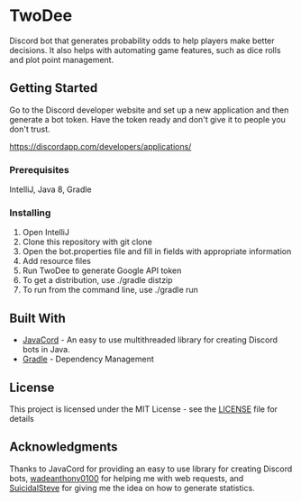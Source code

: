 # TwoDee
Discord bot that generates probability odds to help players make better decisions. It also helps with automating game features, such as dice rolls and plot point management.

## Getting Started

Go to the Discord developer website and set up a new application and then generate a bot token. Have the token ready and don't give it to people you don't trust.

https://discordapp.com/developers/applications/

### Prerequisites

IntelliJ, Java 8, Gradle

### Installing

1. Open IntelliJ
2. Clone this repository with git clone
3. Open the bot.properties file and fill in fields with appropriate information
4. Add resource files
4. Run TwoDee to generate Google API token
5. To get a distribution, use ./gradle distzip
6. To run from the command line, use ./gradle run

## Built With

* [JavaCord](https://github.com/Javacord/Javacord) - An easy to use multithreaded library for creating Discord bots in Java.
* [Gradle](https://gradle.org/) - Dependency Management

## License

This project is licensed under the MIT License - see the [LICENSE](LICENSE) file for details

## Acknowledgments

Thanks to JavaCord for providing an easy to use library for creating Discord bots, [wadeanthony0100](https://github.com/wadeanthony0100) for helping me with web requests, and [SuicidalSteve](https://github.com/SuicidalSteve) for giving me the idea on how to generate statistics.
